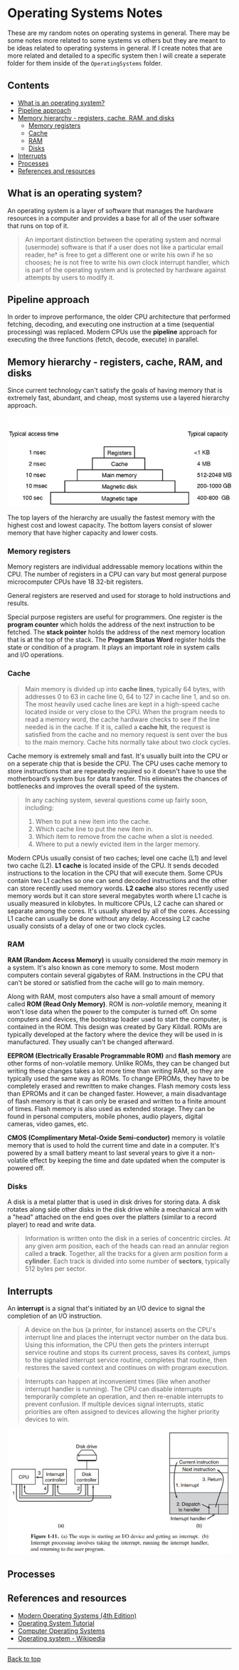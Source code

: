 # Operating Systems Notes

These are my random notes on operating systems in general. There may be some notes more related to some systems vs others but they are meant to be ideas related to operating systems in general. If I create notes that are more related and detailed to a specific system then I will create a seperate folder for them inside of the `OperatingSystems` folder.

## Contents

* [What is an operating system?](#what-is-an-operating-system)
* [Pipeline approach](#pipeline-approach)
* [Memory hierarchy - registers, cache, RAM, and disks](#memory-registers-cache-ram-and-disks)
    * [Memory registers](#memory-registers)
    * [Cache](#cache)
    * [RAM](#ram)
    * [Disks](#disks)
* [Interrupts](#interrupts)
* [Processes](#processes)
* [References and resources](#references-and-resources)

## What is an operating system?

An operating system is a layer of software that manages the hardware resources in a computer and provides a base for all of the user software that runs on top of it.

> An important distinction between the operating system and normal (usermode) software is that if a user does not like a particular email reader, he† is free to get a different one or write his own if he so chooses; he is not free to write his own clock interrupt handler, which is part of the operating system and is protected by hardware against attempts by users to modify it.

## Pipeline approach

In order to improve performance, the older CPU architecture that performed fetching, decoding, and executing one instruction at a time (sequential processing) was replaced. Modern CPUs use the **pipeline** approach for executing the three functions (fetch, decode, execute) in parallel.

## Memory hierarchy - registers, cache, RAM, and disks

Since current technology can't satisfy the goals of having memory that is extremely fast, abundant, and cheap, most systems use a layered hierarchy approach.

![Memory hierarchy](https://github.com/jrliv/notes/blob/master/OperatingSystems/Images/MemoryHierarchy.JPG)

The top layers of the hierarchy are usually the fastest memory with the highest cost and lowest capacity. The bottom layers consist of slower memory that have higher capacity and lower costs.

### Memory registers

Memory registers are individual addressable memory locations within the CPU. The number of registers in a CPU can vary but most general purpose microcomputer CPUs have 18 32-bit registers. 

General registers are reserved and used for storage to hold instructions and results. 

Special purpose registers are useful for programmers. One register is the **program counter** which holds the address of the next instruction to be fetched. The **stack pointer** holds the address of the next memory location that is at the top of the stack. The **Program Status Word** register holds the state or condition of a program. It plays an important role in system calls and I/O operations.

### Cache

> Main memory is divided up into **cache lines**, typically 64 bytes, with addresses 0 to 63 in cache line 0, 64 to 127 in cache line 1, and so on. The most heavily used cache lines are kept in a high-speed cache located inside or very close to the CPU. When the program needs to read a memory word, the cache hardware checks to see if the line needed is in the cache. If it is, called a **cache hit**, the request is satisfied from the cache and no memory request is sent over the bus to the main memory. Cache hits normally take about two clock cycles. 

Cache memory is extremely small and fast. It's usually built into the CPU or on a seperate chip that is beside the CPU. The CPU uses cache memory to store instructions that are repeatedly required so it doesn't have to use the motherboard’s system bus for data transfer. This eliminates the chances of bottlenecks and improves the overall speed of the system.

> In any caching system, several questions come up fairly soon, including:
> 1. When to put a new item into the cache.
> 2. Which cache line to put the new item in.
> 3. Which item to remove from the cache when a slot is needed.
> 4. Where to put a newly evicted item in the larger memory.

Modern CPUs usually consist of two caches; level one cache (L1) and level two cache (L2). **L1 cache** is located inside of the CPU. It sends decoded instructions to the location in the CPU that will execute them. Some CPUs contain two L1 caches so one can send decoded instructions and the other can store recently used memory words. **L2 cache** also stores recently used memory words but it can store several megabytes worth where L1 cache is usually measured in kilobytes. In multicore CPUs, L2 cache can shared or separate among the cores. It's usually shared by all of the cores. Accessing L1 cache can usually be done without any delay. Accessing L2 cache usually consists of a delay of one or two clock cycles.

### RAM

**RAM (Random Access Memory)** is usually considered the *main* memory in a system. It's also known as core memory to some. Most modern computers contain several gigabytes of RAM. Instructions in the CPU that can't be stored or satisfied from the cache will go to main memory.

Along with RAM, most computers also have a small amount of memory called **ROM (Read Only Memory)**. ROM is *non-volatile* memory, meaning it won't lose data when the power to the computer is turned off. On some computers and devices, the bootstrap loader used to start the computer, is contained in the ROM. This design was created by Gary Kildall. ROMs are typically developed at the factory where the device they will be used in is manufactured. They usually can't be changed afterward.

**EEPROM (Electrically Erasable Programmable ROM)** and **flash memory** are other forms of non-volatile memory. Unlike ROMs, they can be changed but writing these changes takes a lot more time than writing RAM, so they are typically used the same way as ROMs. To change EPROMs, they have to be completely erased and rewritten to make changes. Flash memory costs less than EPROMs and it can be changed faster. However, a main disadvantage of flash memory is that it can only be erased and written to a finite amount of times. Flash memory is also used as extended storage. They can be found in personal computers, mobile phones, audio players, digital cameras, video games, etc.

**CMOS (Complimentary Metal-Oxide Semi-conductor)** memory is volatile memory that is used to hold the current time and date in a computer. It's powered by a small battery meant to last several years to give it a non-volatile effect by keeping the time and date updated when the computer is powered off. 

### Disks

A disk is a metal platter that is used in disk drives for storing data. A disk rotates along side other disks in the disk drive while a mechanical arm with a "head" attached on the end goes over the platters (similar to a record player) to read and write data.

> Information is written onto the disk in a series of concentric circles. At any given arm position, each of the heads can read an annular region called a **track**. Together, all the tracks for a given arm position form a **cylinder**. Each track is divided into some number of **sectors**, typically 512 bytes per sector.

## Interrupts

An **interrupt** is a signal that's initiated by an I/O device to signal the completion of an I/O instruction. 

> A device on the bus (a printer, for instance) asserts on the CPU's interrupt line and places the interrupt vector number on the data bus. Using this information, the CPU then gets the printers interrupt service routine and stops its current process, saves its context, jumps to the signaled interrupt service routine, completes that routine, then restores the saved context and continues on with program execution.

> Interrupts can happen at inconvenient times (like when another interrupt handler is running). The CPU can disable interrupts temporarily complete an operation, and then re-enable interrupts to prevent confusion. If multiple devices signal interrupts, static priorities are often assigned to devices allowing the higher priority devices to win.

![I/O Process](https://github.com/jrliv/notes/blob/master/OperatingSystems/Images/IO-Process.JPG)

## Processes



## References and resources

* [Modern Operating Systems (4th Edition)](https://www.amazon.com/Modern-Operating-Systems-Andrew-Tanenbaum/dp/013359162X)
* [Operating System Tutorial](http://www.tutorialspoint.com/operating_system/)
* [Computer Operating Systems](https://www.computerhope.com/os.htm)
* [Operating system - Wikipedia](https://en.wikipedia.org/wiki/Operating_system)

---------------------------------------------------------------------------------
[Back to top](#operating-systems-notes)